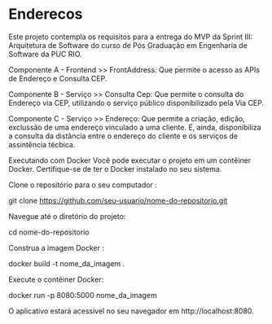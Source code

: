 # Enderecos

Este projeto contempla os requisitos para a entrega do MVP da Sprint III: Arquitetura de Software do curso de Pós Graduação em Engenharia de Software da PUC RIO.



Componente A - Frontend >> FrontAddress: Que permite o acesso as APIs de Endereço e Consulta CEP.

Componente B - Serviço >> Consulta Cep: Que permite o consulta do Endereço via CEP, utilizando o serviço público disponibilizado pela Via CEP.

Componente C - Serviço >> Endereço: Que permite a criação, edição, exclussão de uma endereço vinculado a uma cliente. E, ainda, disponibiliza a consulta da distância entre o endereço do cliente e os serviços de assintência técbica.


Executando com Docker
Você pode executar o projeto em um contêiner Docker. Certifique-se de ter o Docker instalado no seu sistema.


Clone o repositório para o seu computador :

git clone https://github.com/seu-usuario/nome-do-repositorio.git

Navegue até o diretório do projeto:

cd nome-do-repositorio

Construa a imagem Docker :

docker build -t nome_da_imagem .

Execute o contêiner Docker:

docker run -p 8080:5000 nome_da_imagem

O aplicativo estará acessível no seu navegador em http://localhost:8080.


